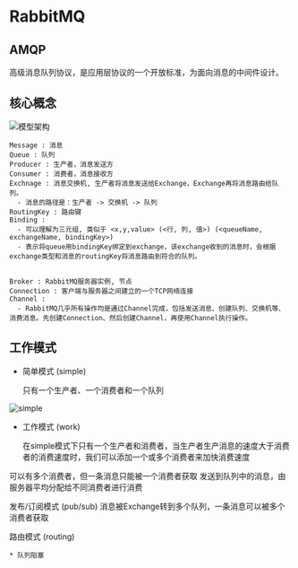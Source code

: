# RabbitMQ

## AMQP

高级消息队列协议，是应用层协议的一个开放标准，为面向消息的中间件设计。

## 核心概念

![&#x6A21;&#x578B;&#x67B6;&#x6784;](http://flighter-img.oss-cn-hangzhou.aliyuncs.com/1722cd79f0e53e1f.webp)

```text
Message : 消息
Queue : 队列
Producer : 生产者，消息发送方
Consumer : 消费者，消息接收方
Exchnage : 消息交换机, 生产者将消息发送给Exchange，Exchange再将消息路由给队列。
  - 消息的路径是：生产者 -> 交换机 -> 队列
RoutingKey : 路由键
Binding :
  - 可以理解为三元组, 类似于 <x,y,value> (<行, 列, 值>) (<queueName, exchangeName, bindingKey>)
  - 表示将queue用bindingKey绑定到exchange，该exchange收到的消息时，会根据exchange类型和消息的routingKey将消息路由到符合的队列。


Broker : RabbitMQ服务器实例, 节点
Connection : 客户端与服务器之间建立的一个TCP网络连接
Channel : 
  - RabbitMQ几乎所有操作均是通过Channel完成，包括发送消息、创建队列、交换机等、消费消息。先创建Connection、然后创建Channel，再使用Channel执行操作。
```

## 工作模式

* 简单模式 \(simple\)

  只有一个生产者、一个消费者和一个队列

![simple](http://flighter-img.oss-cn-hangzhou.aliyuncs.com/1722d5a23685a99a.webp)

* 工作模式 \(work\)

  在simple模式下只有一个生产者和消费者，当生产者生产消息的速度大于消费者的消费速度时，我们可以添加一个或多个消费者来加快消费速度

可以有多个消费者，但一条消息只能被一个消费者获取 发送到队列中的消息，由服务器平均分配给不同消费者进行消费

发布/订阅模式 \(pub/sub\) 消息被Exchange转到多个队列，一条消息可以被多个消费者获取

路由模式 \(routing\)

```text
* 队列阻塞
```

